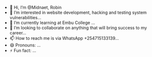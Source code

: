 - 👋 Hi, I’m @Midnaet, Robin
- 👀 I’m interested in website development, hacking and testing system vulnerabilities...
- 🌱 I’m currently learning at Embu College ...
- 💞️ I’m looking to collaborate on anything that will bring success to my career...
- 📫 How to reach me is via WhatsApp +254715133139...
- 😄 Pronouns: ...
- ⚡ Fun fact: ...

<!---
Midnaet/Midnaet is a ✨ special ✨ repository because its `README.md` (this file) appears on your GitHub profile.
You can click the Preview link to take a look at your changes.
--->
